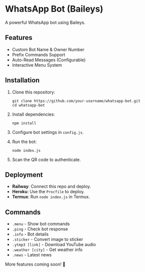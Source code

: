 # WhatsApp Bot (Baileys)

A powerful WhatsApp bot using Baileys.

## Features
- Custom Bot Name & Owner Number
- Prefix Commands Support
- Auto-Read Messages (Configurable)
- Interactive Menu System

## Installation

1. Clone this repository:
   ```
   git clone https://github.com/your-username/whatsapp-bot.git
   cd whatsapp-bot
   ```

2. Install dependencies:
   ```
   npm install
   ```

3. Configure bot settings in `config.js`.

4. Run the bot:
   ```
   node index.js
   ```

5. Scan the QR code to authenticate.

## Deployment

- **Railway**: Connect this repo and deploy.
- **Heroku**: Use the `Procfile` to deploy.
- **Termux**: Run `node index.js` in Termux.

## Commands

- `.menu` - Show bot commands
- `.ping` - Check bot response
- `.info` - Bot details
- `.sticker` - Convert image to sticker
- `.ytmp3 [link]` - Download YouTube audio
- `.weather [city]` - Get weather info
- `.news` - Latest news

More features coming soon! 🚀